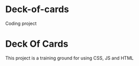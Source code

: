 # Deck-of-cards
Coding project
<h1>Deck Of Cards</h1>
This project is a training ground for using CSS, JS and HTML